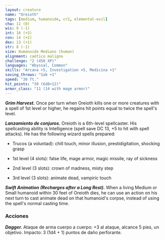 ```yaml
---
layout: creature
name: "Oreioth"
tags: [medium, humanoide, cr2, elemental-evil]
cha: 11 (0)
wis: 9 (-1)
int: 16 (+3)
con: 14 (+2)
dex: 13 (+1)
str: 8 (-1)
size: Humanoide Mediano (human)
alignment: caótico maligno
challenge: "2 (450 XP)"
languages: "Abyssal, Common"
skills: "Arcana +5, Investigation +5, Medicina +1"
saving_throws: "Sab +1"
speed: "30 ft."
hit_points: "39 (6d8+12)"
armor_class: "11 (14 with mage armor)"
---
```


***Grim Harvest.*** Once per turn when Oreioth kills one or more creatures with a spell of 1st level or higher, he regains hit points equal to twice the spell's level.

***Lanzamiento de conjuros.*** Oreioth is a 6th-level spellcaster. His spellcasting ability is Intelligence (spell save DC 13, +5 to hit with spell attacks). He has the following wizard spells prepared:

* Trucos (a voluntad): chill touch, minor illusion, prestidigitation, shocking grasp

* 1st level (4 slots): false life, mage armor, magic missile, ray of sickness

* 2nd level (3 slots): crown of madness, misty step

* 3rd level (3 slots): animate dead, vampiric touch

***Swift Animation (Recharges after a Long Rest).*** When a living Medium or Small humanoid within 30 feet of Oreioth dies, he can use an action on his next turn to cast animate dead on that humanoid's corpse, instead of using the spell's normal casting time.

### Acciones

***Dagger.*** Ataque de arma cuerpo a cuerpo: +3 al ataque, alcance 5 pies, un objetivo. Impacto: 3 (1d4 + 1) puntos de daño perforante.